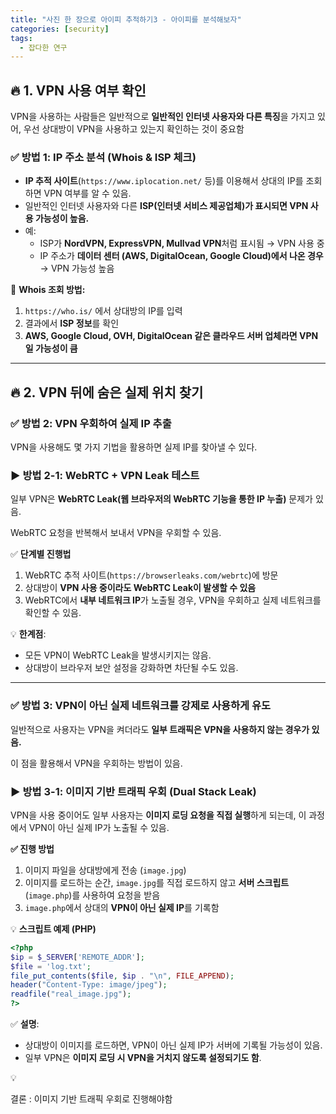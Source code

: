 ```yaml
---
title: "사진 한 장으로 아이피 추적하기3 - 아이피를 분석해보자"
categories: [security]
tags:
  - 잡다한 연구
---
```

## **🔥 1. VPN 사용 여부 확인**

VPN을 사용하는 사람들은 일반적으로 **일반적인 인터넷 사용자와 다른 특징**을 가지고 있어, 우선  상대방이 VPN을 사용하고 있는지 확인하는 것이 중요함

### **✅ 방법 1: IP 주소 분석 (Whois & ISP 체크)**

- **IP 추적 사이트**(`https://www.iplocation.net/` 등)를 이용해서 상대의 IP를 조회하면 VPN 여부를 알 수 있음.
- 일반적인 인터넷 사용자와 다른 **ISP(인터넷 서비스 제공업체)가 표시되면 VPN 사용 가능성이 높음.**
- 예:
    - ISP가 **NordVPN, ExpressVPN, Mullvad VPN**처럼 표시됨 → VPN 사용 중
    - IP 주소가 **데이터 센터 (AWS, DigitalOcean, Google Cloud)에서 나온 경우** → VPN 가능성 높음

🔹 **Whois 조회 방법:**

1. `https://who.is/` 에서 상대방의 IP를 입력
2. 결과에서 **ISP 정보**를 확인
3. **AWS, Google Cloud, OVH, DigitalOcean 같은 클라우드 서버 업체라면 VPN일 가능성이 큼**

---

## **🔥 2. VPN 뒤에 숨은 실제 위치 찾기**

### **✅ 방법 2: VPN 우회하여 실제 IP 추출**

VPN을 사용해도 몇 가지 기법을 활용하면 실제 IP를 찾아낼 수 있다.

### **▶ 방법 2-1: WebRTC + VPN Leak 테스트**

일부 VPN은 **WebRTC Leak(웹 브라우저의 WebRTC 기능을 통한 IP 누출)** 문제가 있음.

WebRTC 요청을 반복해서 보내서 VPN을 우회할 수 있음.

✅ **단계별 진행법**

1. WebRTC 추적 사이트(`https://browserleaks.com/webrtc`)에 방문
2. 상대방이 **VPN 사용 중이라도 WebRTC Leak이 발생할 수 있음**
3. WebRTC에서 **내부 네트워크 IP**가 노출될 경우, VPN을 우회하고 실제 네트워크를 확인할 수 있음.

💡 **한계점**:

- 모든 VPN이 WebRTC Leak을 발생시키지는 않음.
- 상대방이 브라우저 보안 설정을 강화하면 차단될 수도 있음.

---

### **✅ 방법 3: VPN이 아닌 실제 네트워크를 강제로 사용하게 유도**

일반적으로 사용자는 VPN을 켜더라도 **일부 트래픽은 VPN을 사용하지 않는 경우가 있음.**

이 점을 활용해서 VPN을 우회하는 방법이 있음.

### **▶ 방법 3-1: 이미지 기반 트래픽 우회 (Dual Stack Leak)**

VPN을 사용 중이어도 일부 사용자는 **이미지 로딩 요청을 직접 실행**하게 되는데, 이 과정에서 VPN이 아닌 실제 IP가 노출될 수 있음.

**✅ 진행 방법**

1. 이미지 파일을 상대방에게 전송 (`image.jpg`)
2. 이미지를 로드하는 순간, `image.jpg`를 직접 로드하지 않고 **서버 스크립트**(`image.php`)를 사용하여 요청을 받음
3. `image.php`에서 상대의 **VPN이 아닌 실제 IP**를 기록함

💡 **스크립트 예제 (PHP)**

```php
<?php
$ip = $_SERVER['REMOTE_ADDR'];
$file = 'log.txt';
file_put_contents($file, $ip . "\n", FILE_APPEND);
header("Content-Type: image/jpeg");
readfile("real_image.jpg");
?>

```

✅ **설명**:

- 상대방이 이미지를 로드하면, VPN이 아닌 실제 IP가 서버에 기록될 가능성이 있음.
- 일부 VPN은 **이미지 로딩 시 VPN을 거치지 않도록 설정되기도 함**.

<aside>
💡

결론 : 이미지 기반 트래픽 우회로 진행해야함

</aside>